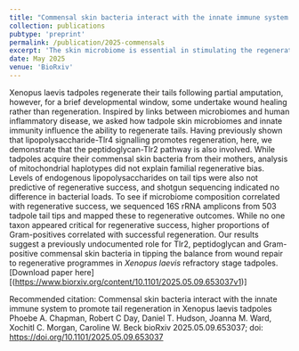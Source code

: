 ```yaml
---
title: "Commensal skin bacteria interact with the innate immune system to promote tail regeneration in <i>Xenopus laevis</i> tadpoles"
collection: publications
pubtype: 'preprint'
permalink: /publication/2025-commensals
excerpt: 'The skin microbiome is essential in stimulating the regeneration response to injury in <i>Xenopus laevis</i> tapoles'
date: May 2025
venue: 'BioRxiv'
---
```

Xenopus laevis tadpoles regenerate their tails following partial amputation, however, for a brief developmental window, some undertake wound healing rather than regeneration. Inspired by links between microbiomes and human inflammatory disease, we asked how tadpole skin microbiomes and innate immunity influence the ability to regenerate tails. Having previously shown that lipopolysaccharide-Tlr4 signalling promotes regeneration, here, we demonstrate that the peptidoglycan-Tlr2 pathway is also involved. While tadpoles acquire their commensal skin bacteria from their mothers, analysis of mitochondrial haplotypes did not explain familial regenerative bias. Levels of endogenous lipopolysaccharides on tail tips were also not predictive of regenerative success, and shotgun sequencing indicated no difference in bacterial loads. To see if microbiome composition correlated with regenerative success, we sequenced 16S rRNA amplicons from 503 tadpole tail tips and mapped these to regenerative outcomes. While no one taxon appeared critical for regenerative success, higher proportions of Gram-positives correlated with successful regeneration. Our results suggest a previously undocumented role for Tlr2, peptidoglycan and Gram-positive commensal skin bacteria in tipping the balance from wound repair to regenerative programmes in <i>Xenopus laevis</i> refractory stage tadpoles.
[Download paper here][(https://www.biorxiv.org/content/10.1101/2025.05.09.653037v1)]

Recommended citation: Commensal skin bacteria interact with the innate immune system to promote tail regeneration in Xenopus laevis tadpoles
Phoebe A. Chapman, Robert C Day, Daniel T. Hudson, Joanna M. Ward, Xochitl C. Morgan, Caroline W. Beck
bioRxiv 2025.05.09.653037; doi: https://doi.org/10.1101/2025.05.09.653037
